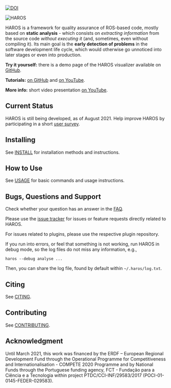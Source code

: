 [![DOI](https://zenodo.org/badge/27440980.svg)](https://zenodo.org/badge/latestdoi/27440980)

![HAROS](logo.png?raw=true "HAROS Logo")

HAROS is a framework for quality assurance of ROS-based code, mostly based on **static analysis** - which consists on *extracting information* from the source code *without executing it* (and, sometimes, even without compiling it).
Its main goal is the **early detection of problems** in the software development life cycle, which would otherwise go unnoticed into later stages or even into production.

**Try it yourself:** there is a demo page of the HAROS visualizer available on [GitHub](https://git-afsantos.github.io/haros).

**Tutorials:** [on GitHub](https://github.com/git-afsantos/haros_tutorials/) and [on YouTube](https://youtube.com/playlist?list=PLrXxXaugT0cwVhjhlnxY6DU0_WYPLEmgq).

**More info:** short video presentation [on YouTube](https://www.youtube.com/watch?v=s_Zmch8xjzQ).

## Current Status

HAROS is still being developed, as of August 2021.
Help improve HAROS by participating in a short [user survey](https://docs.google.com/forms/d/e/1FAIpQLSdD0nC2tb_IBjvasoWDOR_LzplTYF4cGkI5ZQqJtgDAe8ZQsQ/viewform?usp=sf_link).

## Installing

See [INSTALL](./INSTALL.md) for installation methods and instructions.

## How to Use

See [USAGE](./docs/USAGE.md) for basic commands and usage instructions.

## Bugs, Questions and Support

Check whether your question has an answer in the [FAQ](./docs/FAQ.md).

Please use the [issue tracker](https://github.com/git-afsantos/haros/issues) for issues or feature requests directly related to HAROS.

For issues related to plugins, please use the respective plugin repository.

If you run into errors, or feel that something is not working, run HAROS in debug mode, so the log files do not miss any information, e.g.,

```
haros --debug analyse ...
```

Then, you can share the log file, found by default within `~/.haros/log.txt`.

## Citing

See [CITING](./CITING.md).

## Contributing

See [CONTRIBUTING](./CONTRIBUTING.md).

## Acknowledgment

Until March 2021, this work was financed by the ERDF – European Regional Development Fund through the Operational Programme for Competitiveness and Internationalisation - COMPETE 2020 Programme and by National Funds through the Portuguese funding agency, FCT - Fundação para a Ciência e a Tecnologia within project PTDC/CCI-INF/29583/2017 (POCI-01-0145-FEDER-029583). 
